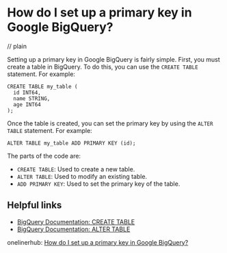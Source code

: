 # How do I set up a primary key in Google BigQuery?
// plain

Setting up a primary key in Google BigQuery is fairly simple. First, you must create a table in BigQuery. To do this, you can use the `CREATE TABLE` statement. For example:

```
CREATE TABLE my_table (
  id INT64,
  name STRING,
  age INT64
);
```

Once the table is created, you can set the primary key by using the `ALTER TABLE` statement. For example:

```
ALTER TABLE my_table ADD PRIMARY KEY (id);
```

The parts of the code are:

- `CREATE TABLE`: Used to create a new table.
- `ALTER TABLE`: Used to modify an existing table.
- `ADD PRIMARY KEY`: Used to set the primary key of the table.

## Helpful links

- [BigQuery Documentation: CREATE TABLE](https://cloud.google.com/bigquery/docs/reference/standard-sql/data-definition-language#create_table)
- [BigQuery Documentation: ALTER TABLE](https://cloud.google.com/bigquery/docs/reference/standard-sql/data-definition-language#alter_table)

onelinerhub: [How do I set up a primary key in Google BigQuery?](https://onelinerhub.com/google-big-query/how-do-i-set-up-a-primary-key-in-google-bigquery)
